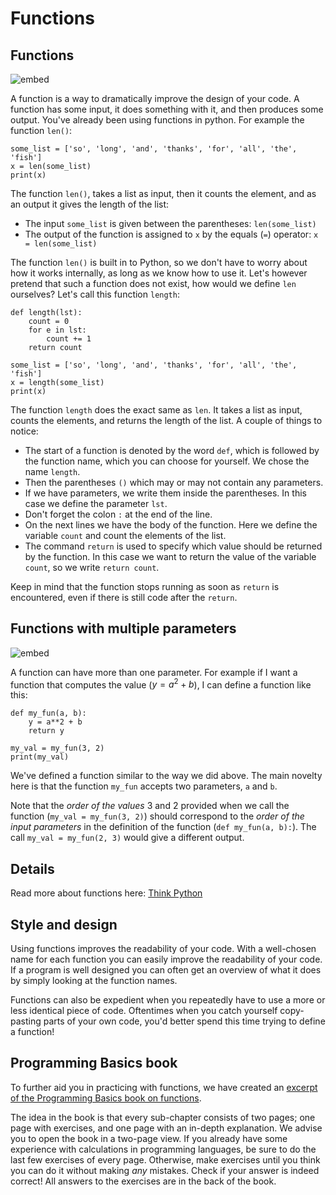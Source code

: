 # Functions

## Functions
![embed](https://api.eu.kaltura.com/p/120/sp/12000/embedIframeJs/uiconf_id/23449960/partner_id/120?iframeembed=true&playerId=kaltura_player&entry_id=0_5l6vbblu&flashvars[streamerType]=auto&amp;flashvars[localizationCode]=en_US&amp;flashvars[leadWithHTML5]=true&amp;flashvars[sideBarContainer.plugin]=true&amp;flashvars[sideBarContainer.position]=left&amp;flashvars[sideBarContainer.clickToClose]=true&amp;flashvars[chapters.plugin]=true&amp;flashvars[chapters.layout]=vertical&amp;flashvars[chapters.thumbnailRotator]=false&amp;flashvars[streamSelector.plugin]=true&amp;flashvars[EmbedPlayer.SpinnerTarget]=videoHolder&amp;flashvars[dualScreen.plugin]=true&amp;flashvars[hotspots.plugin]=1&amp;flashvars[Kaltura.addCrossoriginToIframe]=true&amp;&wid=0_clhk47gk)


A function is a way to dramatically improve the design of your code. A function has some input, it does something with it, and then produces some output. You've already been using functions in python. For example the function `len()`:

    some_list = ['so', 'long', 'and', 'thanks', 'for', 'all', 'the', 'fish']
    x = len(some_list)
    print(x)

 The function `len()`, takes a list as input, then it counts the element, and as an output it gives the length of the list:

 - The input `some_list` is given between the parentheses: `len(some_list)`
 - The output of the function is assigned to `x` by the equals (`=`) operator: `x = len(some_list)`

The function `len()` is built in to Python, so we don't have to worry about how it works internally, as long as we know how to use it. Let's however pretend that such a function does not exist, how would we define `len` ourselves? Let's call this function `length`:

    def length(lst):
        count = 0
        for e in lst:
            count += 1
        return count

    some_list = ['so', 'long', 'and', 'thanks', 'for', 'all', 'the', 'fish']
    x = length(some_list)
    print(x)

The function `length` does the exact same as `len`. It takes a list as input, counts the elements, and returns the length of the list. A couple of things to notice:

- The start of a function is denoted by the word `def`, which is followed by the function name, which you can choose for yourself. We chose the name `length`.
- Then the parentheses `()` which may or may not contain any parameters.
- If we have parameters, we write them inside the parentheses. In this case we define the parameter `lst`.
- Don't forget the colon `:` at the end of the line.
- On the next lines we have the body of the function. Here we define the variable `count` and count the elements of the list.
- The command `return` is used to specify which value should be returned by the function. In this case we want to return the value of the variable `count`, so we write `return count`.

Keep in mind that the function stops running as soon as `return` is encountered, even if there is still code after the `return`.


## Functions with multiple parameters
![embed](https://api.eu.kaltura.com/p/120/sp/12000/embedIframeJs/uiconf_id/23449960/partner_id/120?iframeembed=true&playerId=kaltura_player&entry_id=0_03dms4u5&flashvars[streamerType]=auto&amp;flashvars[localizationCode]=en_US&amp;flashvars[leadWithHTML5]=true&amp;flashvars[sideBarContainer.plugin]=true&amp;flashvars[sideBarContainer.position]=left&amp;flashvars[sideBarContainer.clickToClose]=true&amp;flashvars[chapters.plugin]=true&amp;flashvars[chapters.layout]=vertical&amp;flashvars[chapters.thumbnailRotator]=false&amp;flashvars[streamSelector.plugin]=true&amp;flashvars[EmbedPlayer.SpinnerTarget]=videoHolder&amp;flashvars[dualScreen.plugin]=true&amp;flashvars[hotspots.plugin]=1&amp;flashvars[Kaltura.addCrossoriginToIframe]=true&amp;&wid=0_uhohnubo)

A function can have more than one parameter. For example if I want a function that computes the value ($y = a^2 + b$), I can define a function like this:

    def my_fun(a, b):
        y = a**2 + b
        return y

    my_val = my_fun(3, 2)
    print(my_val)

We've defined a function similar to the way we did above. The main novelty here is that the function `my_fun` accepts two parameters, `a` and `b`.

Note that the *order of the values* 3 and 2 provided when we call the function (`my_val = my_fun(3, 2)`) should correspond to the *order of the input parameters* in the definition of the function (`def my_fun(a, b):`). The call `my_val = my_fun(2, 3)` would give a different output.

## Details

Read more about functions here: [Think Python](http://greenteapress.com/thinkpython2/html/thinkpython2004.html)

## Style and design

Using functions improves the readability of your code. With a well-chosen name for each function you can easily improve the readability of your code. If a program is well designed you can often get an overview of what it does by simply looking at the function names.

Functions can also be expedient when you repeatedly have to use a more or less identical piece of code. Oftentimes when you catch yourself copy-pasting parts of your own code, you'd better spend this time trying to define a function!

## Programming Basics book

To further aid you in practicing with functions, we have created an [excerpt of the Programming Basics book on functions](book_en.pdf).

The idea in the book is that every sub-chapter consists of two pages; one page with exercises, and one page with an in-depth explanation. We advise you to open the book in a two-page view. If you already have some experience with calculations in programming languages, be sure to do the last few exercises of every page. Otherwise, make exercises until you think you can do it without making _any_ mistakes. Check if your answer is indeed correct! All answers to the exercises are in the back of the book.
